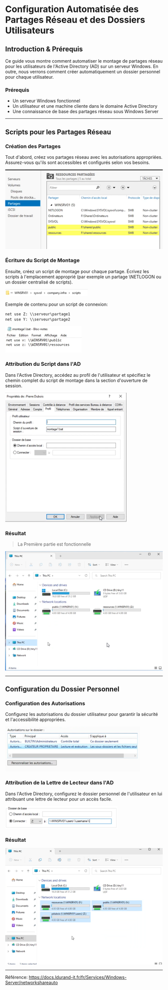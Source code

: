 # Configuration Automatisée des Partages Réseau et des Dossiers Utilisateurs

## Introduction & Prérequis

Ce guide vous montre comment automatiser le montage de partages réseau pour les utilisateurs de l'Active Directory (AD) sur un serveur Windows. En outre, nous verrons comment créer automatiquement un dossier personnel pour chaque utilisateur.

### Prérequis

- Un serveur Windows fonctionnel
- Un utilisateur et une machine cliente dans le domaine Active Directory
- Une connaissance de base des partages réseau sous Windows Server

---

## Scripts pour les Partages Réseau

### Création des Partages

Tout d'abord, créez vos partages réseau avec les autorisations appropriées. Assurez-vous qu'ils sont accessibles et configurés selon vos besoins.

![Partages réseau](../../assets/partages-reseau-automatiques/networkshareauto01.png)

### Écriture du Script de Montage

Ensuite, créez un script de montage pour chaque partage. Écrivez les scripts à l'emplacement approprié (par exemple un partage \NETLOGON ou un dossier centralisé de scripts).

![Emplacement des scripts](../../assets/partages-reseau-automatiques/networkshareauto02.png)

Exemple de contenu pour un script de connexion:

```bat
net use Z: \\serveur\partage1
net use Y: \\serveur\partage2
```

![Exemple de script](../../assets/partages-reseau-automatiques/networkshareauto03.png)

### Attribution du Script dans l'AD

Dans l'Active Directory, accédez au profil de l'utilisateur et spécifiez le chemin complet du script de montage dans la section d'ouverture de session.

![Attribution script AD](../../assets/partages-reseau-automatiques/networkshareauto04.png)

### Résultat

> La Première partie est fonctionnelle

![Résultat script](../../assets/partages-reseau-automatiques/networkshareauto05.png)

---

## Configuration du Dossier Personnel

### Configuration des Autorisations

Configurez les autorisations du dossier utilisateur pour garantir la sécurité et l'accessibilité appropriées.

![Autorisations dossier](../../assets/partages-reseau-automatiques/networkshareauto06.png)

### Attribution de la Lettre de Lecteur dans l'AD

Dans l'Active Directory, configurez le dossier personnel de l'utilisateur en lui attribuant une lettre de lecteur pour un accès facile.

![Lettre de lecteur AD](../../assets/partages-reseau-automatiques/networkshareauto07.png)

### Résultat

![Résultat dossier personnel](../../assets/partages-reseau-automatiques/networkshareauto08.png)

---

Référence: https://docs.ldurand-it.fr/fr/Services/Windows-Server/networkshareauto
